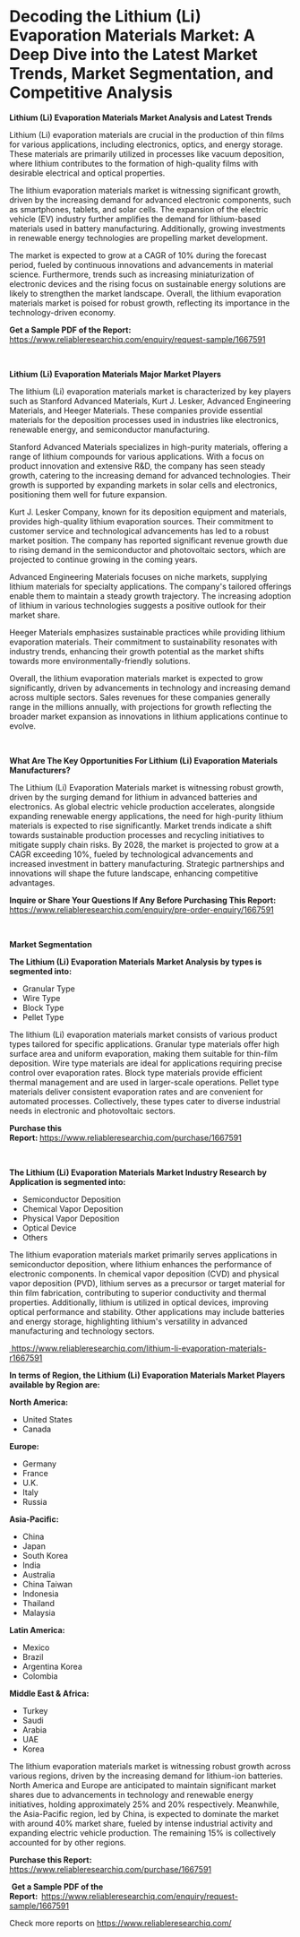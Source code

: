 <p><h1>Decoding the Lithium (Li) Evaporation Materials Market: A Deep Dive into the Latest Market Trends, Market Segmentation, and Competitive Analysis</h1></p><p><strong>Lithium (Li) Evaporation Materials Market Analysis and Latest Trends</strong></p>
<p><p>Lithium (Li) evaporation materials are crucial in the production of thin films for various applications, including electronics, optics, and energy storage. These materials are primarily utilized in processes like vacuum deposition, where lithium contributes to the formation of high-quality films with desirable electrical and optical properties.</p><p>The lithium evaporation materials market is witnessing significant growth, driven by the increasing demand for advanced electronic components, such as smartphones, tablets, and solar cells. The expansion of the electric vehicle (EV) industry further amplifies the demand for lithium-based materials used in battery manufacturing. Additionally, growing investments in renewable energy technologies are propelling market development.</p><p>The market is expected to grow at a CAGR of 10% during the forecast period, fueled by continuous innovations and advancements in material science. Furthermore, trends such as increasing miniaturization of electronic devices and the rising focus on sustainable energy solutions are likely to strengthen the market landscape. Overall, the lithium evaporation materials market is poised for robust growth, reflecting its importance in the technology-driven economy.</p></p>
<p><strong>Get a Sample PDF of the Report:&nbsp;</strong> <a href="https://www.reliableresearchiq.com/enquiry/request-sample/1667591?utm_campaign=1842&utm_medium=2&utm_source=Github&utm_content=ia&utm_term=02022025&utm_id=lithium-li-evaporation-materials">https://www.reliableresearchiq.com/enquiry/request-sample/1667591</a></p>
<p>&nbsp;</p>
<p><strong>Lithium (Li) Evaporation Materials Major Market Players</strong></p>
<p><p>The lithium (Li) evaporation materials market is characterized by key players such as Stanford Advanced Materials, Kurt J. Lesker, Advanced Engineering Materials, and Heeger Materials. These companies provide essential materials for the deposition processes used in industries like electronics, renewable energy, and semiconductor manufacturing.</p><p>Stanford Advanced Materials specializes in high-purity materials, offering a range of lithium compounds for various applications. With a focus on product innovation and extensive R&D, the company has seen steady growth, catering to the increasing demand for advanced technologies. Their growth is supported by expanding markets in solar cells and electronics, positioning them well for future expansion.</p><p>Kurt J. Lesker Company, known for its deposition equipment and materials, provides high-quality lithium evaporation sources. Their commitment to customer service and technological advancements has led to a robust market position. The company has reported significant revenue growth due to rising demand in the semiconductor and photovoltaic sectors, which are projected to continue growing in the coming years.</p><p>Advanced Engineering Materials focuses on niche markets, supplying lithium materials for specialty applications. The company's tailored offerings enable them to maintain a steady growth trajectory. The increasing adoption of lithium in various technologies suggests a positive outlook for their market share.</p><p>Heeger Materials emphasizes sustainable practices while providing lithium evaporation materials. Their commitment to sustainability resonates with industry trends, enhancing their growth potential as the market shifts towards more environmentally-friendly solutions.</p><p>Overall, the lithium evaporation materials market is expected to grow significantly, driven by advancements in technology and increasing demand across multiple sectors. Sales revenues for these companies generally range in the millions annually, with projections for growth reflecting the broader market expansion as innovations in lithium applications continue to evolve.</p></p>
<p>&nbsp;</p>
<p><strong>What Are The Key Opportunities For Lithium (Li) Evaporation Materials Manufacturers?</strong></p>
<p><p>The Lithium (Li) Evaporation Materials market is witnessing robust growth, driven by the surging demand for lithium in advanced batteries and electronics. As global electric vehicle production accelerates, alongside expanding renewable energy applications, the need for high-purity lithium materials is expected to rise significantly. Market trends indicate a shift towards sustainable production processes and recycling initiatives to mitigate supply chain risks. By 2028, the market is projected to grow at a CAGR exceeding 10%, fueled by technological advancements and increased investment in battery manufacturing. Strategic partnerships and innovations will shape the future landscape, enhancing competitive advantages.</p></p>
<p><strong>Inquire or Share Your Questions If Any Before Purchasing This Report:</strong> <a href="https://www.reliableresearchiq.com/enquiry/pre-order-enquiry/1667591?utm_campaign=1842&utm_medium=2&utm_source=Github&utm_content=ia&utm_term=02022025&utm_id=lithium-li-evaporation-materials">https://www.reliableresearchiq.com/enquiry/pre-order-enquiry/1667591</a></p>
<p>&nbsp;</p>
<p><strong>Market Segmentation</strong></p>
<p><strong>The Lithium (Li) Evaporation Materials Market Analysis by types is segmented into:</strong></p>
<p><ul><li>Granular Type</li><li>Wire Type</li><li>Block Type</li><li>Pellet Type</li></ul></p>
<p><p>The lithium (Li) evaporation materials market consists of various product types tailored for specific applications. Granular type materials offer high surface area and uniform evaporation, making them suitable for thin-film deposition. Wire type materials are ideal for applications requiring precise control over evaporation rates. Block type materials provide efficient thermal management and are used in larger-scale operations. Pellet type materials deliver consistent evaporation rates and are convenient for automated processes. Collectively, these types cater to diverse industrial needs in electronic and photovoltaic sectors.</p></p>
<p><strong>Purchase this Report:&nbsp;</strong><a href="https://www.reliableresearchiq.com/purchase/1667591?utm_campaign=1842&utm_medium=2&utm_source=Github&utm_content=ia&utm_term=02022025&utm_id=lithium-li-evaporation-materials">https://www.reliableresearchiq.com/purchase/1667591</a></p>
<p>&nbsp;</p>
<p><strong>The Lithium (Li) Evaporation Materials Market Industry Research by Application is segmented into:</strong></p>
<p><ul><li>Semiconductor Deposition</li><li>Chemical Vapor Deposition</li><li>Physical Vapor Deposition</li><li>Optical Device</li><li>Others</li></ul></p>
<p><p>The lithium evaporation materials market primarily serves applications in semiconductor deposition, where lithium enhances the performance of electronic components. In chemical vapor deposition (CVD) and physical vapor deposition (PVD), lithium serves as a precursor or target material for thin film fabrication, contributing to superior conductivity and thermal properties. Additionally, lithium is utilized in optical devices, improving optical performance and stability. Other applications may include batteries and energy storage, highlighting lithium's versatility in advanced manufacturing and technology sectors.</p></p>
<p><a href="https://www.reliableresearchiq.com/lithium-li-evaporation-materials-r1667591?utm_campaign=1842&utm_medium=2&utm_source=Github&utm_content=ia&utm_term=02022025&utm_id=lithium-li-evaporation-materials">&nbsp;https://www.reliableresearchiq.com/lithium-li-evaporation-materials-r1667591</a></p>
<p><strong>In terms of Region, the Lithium (Li) Evaporation Materials Market Players available by Region are:</strong></p>
<p>
    <p> <strong> North America: </strong>
        <ul>
            <li>United States</li>
            <li>Canada</li>
        </ul>
        </p> 
    <p> <strong> Europe: </strong>
        <ul>
            <li>Germany</li>
            <li>France</li>
            <li>U.K.</li>
            <li>Italy</li>
            <li>Russia</li>
        </ul>
        </p> 
    <p> <strong> Asia-Pacific: </strong>
        <ul>
            <li>China</li>
            <li>Japan</li>
            <li>South Korea</li>
            <li>India</li>
            <li>Australia</li>
            <li>China Taiwan</li>
            <li>Indonesia</li>
            <li>Thailand</li>
            <li>Malaysia</li>
        </ul>
        </p> 
    <p> <strong> Latin America: </strong>
        <ul>
            <li>Mexico</li>
            <li>Brazil</li>
            <li>Argentina Korea</li>
            <li>Colombia</li>
        </ul>
        </p> 
    <p> <strong> Middle East & Africa: </strong>
        <ul>
            <li>Turkey</li>
            <li>Saudi</li>
            <li>Arabia</li>
            <li>UAE</li>
            <li>Korea</li>
        </ul>
    </p>
    </p>
<p><p>The lithium evaporation materials market is witnessing robust growth across various regions, driven by the increasing demand for lithium-ion batteries. North America and Europe are anticipated to maintain significant market shares due to advancements in technology and renewable energy initiatives, holding approximately 25% and 20% respectively. Meanwhile, the Asia-Pacific region, led by China, is expected to dominate the market with around 40% market share, fueled by intense industrial activity and expanding electric vehicle production. The remaining 15% is collectively accounted for by other regions.</p></p>
<p><strong>Purchase this Report: </strong><a href="https://www.reliableresearchiq.com/purchase/1667591?utm_campaign=1842&utm_medium=2&utm_source=Github&utm_content=ia&utm_term=02022025&utm_id=lithium-li-evaporation-materials">https://www.reliableresearchiq.com/purchase/1667591</a></p>
<p>&nbsp;<strong>Get a Sample PDF of the Report:&nbsp;&nbsp;</strong><a href="https://www.reliableresearchiq.com/enquiry/request-sample/1667591?utm_campaign=1842&utm_medium=2&utm_source=Github&utm_content=ia&utm_term=02022025&utm_id=lithium-li-evaporation-materials">https://www.reliableresearchiq.com/enquiry/request-sample/1667591</a></p>
<p><strong></strong></p>
<p>Check more reports on <a href="https://www.reliableresearchiq.com/?utm_campaign=1842&utm_medium=2&utm_source=Github&utm_content=ia&utm_term=02022025&utm_id=lithium-li-evaporation-materials">https://www.reliableresearchiq.com/</a></p>